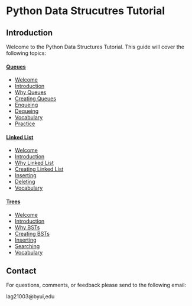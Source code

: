 # Python Data Strucutres Tutorial

## Introduction
Welcome to the Python Data Structures Tutorial. This guide will cover the following topics:

#### [Queues](1-topic.md)
* [Welcome](0-welcome.md)
* [Introduction](https://github.com/LagazoLabs/CSE-212-Final-Project/blob/main/Data%20Structures%20Project/1-topic.md#introduction)
* [Why Queues](https://github.com/LagazoLabs/CSE-212-Final-Project/blob/main/Data%20Structures%20Project/1-topic.md#why-queues-are-used)
* [Creating Queues](https://github.com/LagazoLabs/CSE-212-Final-Project/blob/main/Data%20Structures%20Project/1-topic.md#creating-queues)
* [Enqueing](https://github.com/LagazoLabs/CSE-212-Final-Project/blob/main/Data%20Structures%20Project/1-topic.md#enqueuing-adding-items)
* [Dequeing](https://github.com/LagazoLabs/CSE-212-Final-Project/blob/main/Data%20Structures%20Project/1-topic.md#dequeing-removing-items)
* [Vocabulary](https://github.com/LagazoLabs/CSE-212-Final-Project/blob/main/Data%20Structures%20Project/1-topic.md#vocabularykey-words)
* [Practice](https://github.com/LagazoLabs/CSE-212-Final-Project/blob/main/Data%20Structures%20Project/1-topic.md#practice)
#### [Linked List](2-topic.md)
* [Welcome](0-welcome.md)
* [Introduction](https://github.com/LagazoLabs/CSE-212-Final-Project/blob/main/Data%20Structures%20Project/2-topic.md#introduction)
* [Why Linked List](https://github.com/LagazoLabs/CSE-212-Final-Project/blob/main/Data%20Structures%20Project/2-topic.md#why-linked-list-are-used)
* [Creating Linked List](https://github.com/LagazoLabs/CSE-212-Final-Project/blob/main/Data%20Structures%20Project/2-topic.md#creating-linked-list)
* [Inserting](https://github.com/LagazoLabs/CSE-212-Final-Project/blob/main/Data%20Structures%20Project/2-topic.md#adding-items-to-a-linked-list)
* [Deleting](https://github.com/LagazoLabs/CSE-212-Final-Project/blob/main/Data%20Structures%20Project/2-topic.md#removing-items-from-a-linked-list)
* [Vocabulary](https://github.com/LagazoLabs/CSE-212-Final-Project/blob/main/Data%20Structures%20Project/2-topic.md#vocabulary)
#### [Trees](3-topic.md)
* [Welcome](0-welcome.md)
* [Introduction](https://github.com/LagazoLabs/CSE-212-Final-Project/blob/main/Data%20Structures%20Project/3-topic.md#introduction)
* [Why BSTs](https://github.com/LagazoLabs/CSE-212-Final-Project/blob/main/Data%20Structures%20Project/3-topic.md#why-trees-are-used)
* [Creating BSTs](https://github.com/LagazoLabs/CSE-212-Final-Project/blob/main/Data%20Structures%20Project/3-topic.md#creating-a-tree)
* [Inserting](https://github.com/LagazoLabs/CSE-212-Final-Project/blob/main/Data%20Structures%20Project/3-topic.md#adding-items-to-a-tree)
* [Searching](https://github.com/LagazoLabs/CSE-212-Final-Project/blob/main/Data%20Structures%20Project/3-topic.md#finding-items-in-a-tree)
* [Vocabulary](https://github.com/LagazoLabs/CSE-212-Final-Project/blob/main/Data%20Structures%20Project/3-topic.md#vocabulary)

## Contact

For questions, comments, or feedback please send to the following email:

lag21003@byui,edu
